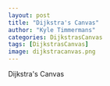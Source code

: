 ```yaml
---
layout: post
title: "Dijkstra's Canvas"
author: "Kyle Timmermans"
categories: DijkstrasCanvas
tags: [DijkstrasCanvas]
image: dijkstracanvas.png
---
```


Dijkstra's Canvas
